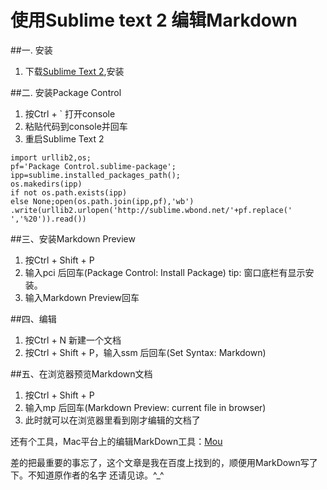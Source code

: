 使用Sublime text 2 编辑Markdown<br>
==================
##一. 安装
1. 下载<a href="www.baidu.com">Sublime Text 2</a>,安装

##二. 安装Package Control
1. 按Ctrl + ` 打开console
2. 粘贴代码到console并回车
3. 重启Sublime Text 2
<pre><code>import urllib2,os;
pf='Package Control.sublime-package';
ipp=sublime.installed_packages_path();
os.makedirs(ipp)
if not os.path.exists(ipp) 
else None;open(os.path.join(ipp,pf),'wb')
.write(urllib2.urlopen('http://sublime.wbond.net/'+pf.replace(' ','%20')).read())
</code></pre>

##三、安装Markdown Preview
1. 按Ctrl + Shift + P
2. 输入pci 后回车(Package Control: Install Package) tip: 窗口底栏有显示安装。
4. 输入Markdown Preview回车

##四、编辑
1. 按Ctrl + N 新建一个文档
2. 按Ctrl + Shift + P，输入ssm 后回车(Set Syntax: Markdown)

##五、在浏览器预览Markdown文档
1. 按Ctrl + Shift + P
2. 输入mp 后回车(Markdown Preview: current file in browser)
3. 此时就可以在浏览器里看到刚才编辑的文档了

还有个工具，Mac平台上的编辑MarkDown工具：<a href="http://25.io/mou/">Mou</a>

差的把最重要的事忘了，这个文章是我在百度上找到的，顺便用MarkDown写了下。不知道原作者的名字
还请见谅。^_^


